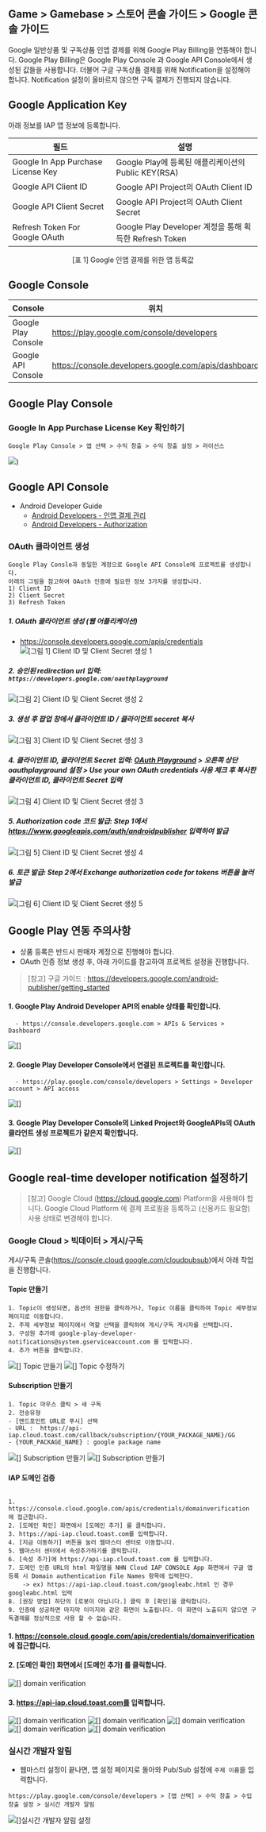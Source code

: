 ## Game > Gamebase > 스토어 콘솔 가이드 > Google 콘솔 가이드

Google 일반상품 및 구독상품 인앱 결제를 위해 Google Play Billing을 연동해야 합니다.
Google Play Billing은 Google Play Console 과 Google API Console에서 생성된 값들을 사용합니다.
더불어 구글 구독상품 결제를 위해 Notification을 설정해야 합니다.
Notification 설정이 올바르지 않으면 구독 결제가 진행되지 않습니다.

## Google Application Key

아래 정보를 IAP 앱 정보에 등록합니다.

| 필드 | 설명                                             |
| ---------------------------------- | ---------------------------------------------- |
| Google In App Purchase License Key | Google Play에 등록된 애플리케이션의 Public KEY(RSA)       |
| Google API Client ID               | Google API Project의 OAuth Client ID            |
| Google API Client Secret           | Google API Project의 OAuth Client Secret        |
| Refresh Token For Google OAuth     | Google Play Developer 계정을 통해 획득한 Refresh Token |
<center>[표 1] Google 인앱 결제를 위한 앱 등록값</center>


## Google Console

| Console        | 위치                              |
| -------------- | ------------------------------- |
| Google Play Console | https://play.google.com/console/developers |
| Google API Console | https://console.developers.google.com/apis/dashboard |

## Google Play Console

### Google In App Purchase License Key 확인하기
```
Google Play Console > 앱 선택 > 수익 창출 > 수익 창출 설정 > 라이선스
```
![](http://static.toastoven.net/prod_gamebase/StoreConsoleGuide/2020-google_license_kr.png))

## Google API Console

* Android Developer Guide
	* [Android Developers - 인앱 결제 관리](http://developer.android.com/google/play/billing/billing_admin.html)
	* [Android Developers - Authorization](https://developers.google.com/identity/protocols/OAuth2WebServer)

### OAuth 클라이언트 생성

```
Google Play Consle과 동일한 계정으로 Google API Console에 프로젝트를 생성합니다. 
아래의 그림을 참고하여 OAuth 인증에 필요한 정보 3가지를 생성합니다.
1) Client ID  
2) Client Secret  
3) Refresh Token  
```

##### 1. OAuth 클라이언트 생성 (웹 어플리케이션)

* https://console.developers.google.com/apis/credentials
![[그림 1] Client ID 및 Client Secret 생성 1](http://static.toastoven.net/prod_gamebase/StoreConsoleGuide/2020-oAuth_kr.png)


##### 2. 승인된 redirection url 입력: `https://developers.google.com/oauthplayground`
![[그림 2] Client ID 및 Client Secret 생성 2](http://static.toastoven.net/prod_gamebase/StoreConsoleGuide/2020-oAuth_2_kr.png)


##### 3. 생성 후 팝업 창에서 클라이언트 ID / 클라이언트 seceret 복사
![[그림 3] Client ID 및 Client Secret 생성 3](http://static.toastoven.net/prod_gamebase/StoreConsoleGuide/iap_google_Oauth_clientSecret_ko.png)

##### 4. 클라이언트 ID, 클라이언트 Secret 입력: [OAuth Playground](https://developers.google.com/oauthplayground/) > 오른쪽 상단 oauthplayground 설정 > Use your own OAuth credentials 사용 체크 후 복사한 클라이언트 ID, 클라이언트 Secret 입력
![[그림 4] Client ID 및 Client Secret 생성 3](http://static.toastoven.net/prod_gamebase/StoreConsoleGuide/iap_g_03.png)


##### 5. Authorization code 코드 발급: Step 1에서 https://www.googleapis.com/auth/androidpublisher 입력하여 발급
![[그림 5] Client ID 및 Client Secret 생성 4](http://static.toastoven.net/prod_gamebase/StoreConsoleGuide/iap_g_04.png)


##### 6. 토큰 발급: Step 2에서 Exchange authorization code for tokens 버튼을 눌러 발급
![[그림 6] Client ID 및 Client Secret 생성 5](http://static.toastoven.net/prod_gamebase/StoreConsoleGuide/iap_g_05.png)


## Google Play 연동 주의사항

* 상품 등록은 반드시 판매자 계정으로 진행해야 합니다.
* OAuth 인증 정보 생성 후, 아래 가이드를 참고하여 프로젝트 설정을 진행합니다.

> [참고]
> 구글 가이드 : https://developers.google.com/android-publisher/getting_started

#### 1. Google Play Android Developer API의 enable 상태를 확인합니다.

```
  - https://console.developers.google.com > APIs & Services > Dashboard
```
![[]](http://static.toastoven.net/prod_gamebase/StoreConsoleGuide/iap-console-google-console-1.png)

#### 2. Google Play Developer Console에서 연결된 프로젝트를 확인합니다.

```
  - https://play.google.com/console/developers > Settings > Developer account > API access
```
![[]](http://static.toastoven.net/prod_gamebase/StoreConsoleGuide/2020-API_access_kr.png)

#### 3. Google Play Developer Console의 Linked Project와 GoogleAPIs의 OAuth 클라언트 생성 프로젝트가 같은지 확인합니다.

![[]](http://static.toastoven.net/prod_gamebase/StoreConsoleGuide/2020-API_access_2_kr.png)


## Google real-time developer notification 설정하기

> [참고]
> Google Cloud (https://cloud.google.com) Platform을 사용해야 합니다. 
> Google Cloud Platform 에 결제 프로필을 등록하고 (신용카드 필요함) 사용 상태로 변경해야 합니다.

### Google Cloud > 빅데이터 > 게시/구독

게시/구독 콘솔(https://console.cloud.google.com/cloudpubsub)에서 아래 작업을 진행합니다.

#### Topic 만들기

```
1. Topic이 생성되면, 옵션의 권한을 클릭하거나, Topic 이름을 클릭하여 Topic 세부정보 페이지로 이동합니다.
2. 주제 세부정보 페이지에서 역할 선택을 클릭하여 게시/구독 게시자를 선택합니다.
3. 구성원 추가에 google-play-developer-notifications@system.gserviceaccount.com 를 입력합니다.
4. 추가 버튼을 클릭합니다.
```
![[] Topic 만들기](http://static.toastoven.net/prod_gamebase/StoreConsoleGuide/iap-console-new-topic.png)
![[] Topic 수정하기](http://static.toastoven.net/prod_gamebase/StoreConsoleGuide/iap_google_addMember_ko.png)


#### Subscription 만들기
```
1. Topic 마우스 클릭 > 새 구독 
2. 전송유형
- [엔드포인트 URL로 푸시] 선택
- URL :  https://api-iap.cloud.toast.com/callback/subscription/{YOUR_PACKAGE_NAME}/GG
- {YOUR_PACKAGE_NAME} : google package name
```
![[] Subscription 만들기](http://static.toastoven.net/prod_gamebase/StoreConsoleGuide/iap_google_new_subscirption_ko.png)
![[] Subscription 만들기](http://static.toastoven.net/prod_gamebase/StoreConsoleGuide/iap_google_create_subscription_ko.png)

#### IAP 도메인 검증
```

1. https://console.cloud.google.com/apis/credentials/domainverification 에 접근합니다.
2. [도메인 확인] 화면에서 [도메인 추가] 를 클릭합니다.
3. https://api-iap.cloud.toast.com를 입력합니다.
4. [지금 이동하기] 버튼을 눌러 웹마스터 센터로 이동합니다.
5. 웹마스터 센터에서 속성추가하기를 클릭합니다.
6. [속성 추가]에 https://api-iap.cloud.toast.com 를 입력합니다.
7. 도메인 인증 URL의 html 파일명을 NHN Cloud IAP CONSOLE App 화면에서 구글 앱 등록 시 Domain authentication File Names 항목에 입력한다.
    -> ex) https://api-iap.cloud.toast.com/googleabc.html 인 경우 googleabc.html 입력
8. [권장 방법] 하단의 [로봇이 아닙니다.] 클릭 후 [확인]을 클릭합니다.
9. 인증에 성공하면 마지막 이미지와 같은 화면이 노출됩니다. 이 화면이 노출되지 않으면 구독결제를 정상적으로 사용 할 수 없습니다.
```
#### 1. https://console.cloud.google.com/apis/credentials/domainverification 에 접근합니다.
#### 2. [도메인 확인] 화면에서 [도메인 추가] 를 클릭합니다.
![[] domain verification](http://static.toastoven.net/prod_gamebase/StoreConsoleGuide/iap-console-domain-verification-1.png)
#### 3. https://api-iap.cloud.toast.com를 입력합니다.
![[] domain verification](http://static.toastoven.net/prod_gamebase/StoreConsoleGuide/iap-console-domain-verification-2.png)
![[] domain verification](http://static.toastoven.net/prod_gamebase/StoreConsoleGuide/iap-console-domain-verification-3.png)
![[] domain verification](http://static.toastoven.net/prod_gamebase/StoreConsoleGuide/google_domain_auth_gamebase.png)
![[] domain verification](http://static.toastoven.net/prod_gamebase/StoreConsoleGuide/iap-console-domain-verification-4.png)
![[] domain verification](http://static.toastoven.net/prod_gamebase/StoreConsoleGuide/iap-console-domain-verification-5.png)

### 실시간 개발자 알림

*  웹마스터 설정이 끝나면, 앱 설정 페이지로 돌아와 Pub/Sub 설정에 `주제 이름`을 입력합니다.
````
https://play.google.com/console/developers > [앱 선택] > 수익 창출 > 수입 창출 설정 > 실시간 개발자 알림
````
![[]실시간 개발자 알림 설정](http://static.toastoven.net/prod_gamebase/StoreConsoleGuide/2020-google_realtime_notification_kr.png)

